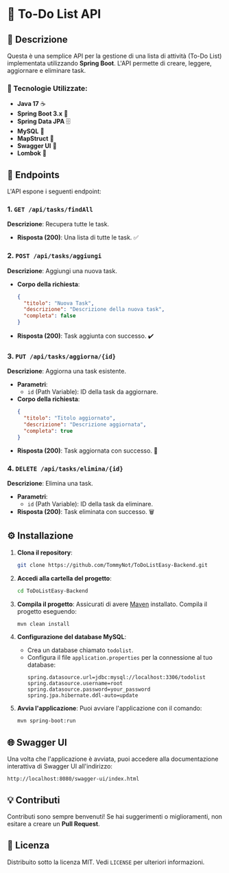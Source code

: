 # 📝 To-Do List API

## 📄 Descrizione
Questa è una semplice API per la gestione di una lista di attività (To-Do List) implementata utilizzando **Spring Boot**. L'API permette di creare, leggere, aggiornare e eliminare task.

### 🔧 Tecnologie Utilizzate:
- **Java 17** ☕
- **Spring Boot 3.x** 🚀
- **Spring Data JPA** 🗄️
- **MySQL** 🐬
- **MapStruct** 🔄
- **Swagger UI** 📜
- **Lombok** 🤖

## 🚀 Endpoints

L'API espone i seguenti endpoint:

### 1. `GET /api/tasks/findAll`
**Descrizione**: Recupera tutte le task.
- **Risposta (200)**: Una lista di tutte le task. ✅

### 2. `POST /api/tasks/aggiungi`
**Descrizione**: Aggiungi una nuova task.
- **Corpo della richiesta**:
  ```json
  {
    "titolo": "Nuova Task",
    "descrizione": "Descrizione della nuova task",
    "completa": false
  }
  ```
- **Risposta (200)**: Task aggiunta con successo. ✔️

### 3. `PUT /api/tasks/aggiorna/{id}`
**Descrizione**: Aggiorna una task esistente.
- **Parametri**:
  - `id` (Path Variable): ID della task da aggiornare.
- **Corpo della richiesta**:
  ```json
  {
    "titolo": "Titolo aggiornato",
    "descrizione": "Descrizione aggiornata",
    "completa": true
  }
  ```
- **Risposta (200)**: Task aggiornata con successo. 🔄

### 4. `DELETE /api/tasks/elimina/{id}`
**Descrizione**: Elimina una task.
- **Parametri**:
  - `id` (Path Variable): ID della task da eliminare.
- **Risposta (200)**: Task eliminata con successo. 🗑️

## ⚙️ Installazione

1. **Clona il repository**:
   ```bash
   git clone https://github.com/TommyNot/ToDoListEasy-Backend.git
   ```

2. **Accedi alla cartella del progetto**:
   ```bash
   cd ToDoListEasy-Backend
   ```

3. **Compila il progetto**:
   Assicurati di avere [Maven](https://maven.apache.org/) installato. Compila il progetto eseguendo:
   ```bash
   mvn clean install
   ```

4. **Configurazione del database MySQL**:
   - Crea un database chiamato `todolist`.
   - Configura il file `application.properties` per la connessione al tuo database:
     ```properties
     spring.datasource.url=jdbc:mysql://localhost:3306/todolist
     spring.datasource.username=root
     spring.datasource.password=your_password
     spring.jpa.hibernate.ddl-auto=update
     ```

5. **Avvia l'applicazione**:
   Puoi avviare l'applicazione con il comando:
   ```bash
   mvn spring-boot:run
   ```

## 🌐 Swagger UI

Una volta che l'applicazione è avviata, puoi accedere alla documentazione interattiva di Swagger UI all'indirizzo:

```
http://localhost:8080/swagger-ui/index.html
```

## 💡 Contributi

Contributi sono sempre benvenuti! Se hai suggerimenti o miglioramenti, non esitare a creare un **Pull Request**.

## 📝 Licenza

Distribuito sotto la licenza MIT. Vedi `LICENSE` per ulteriori informazioni.
```
